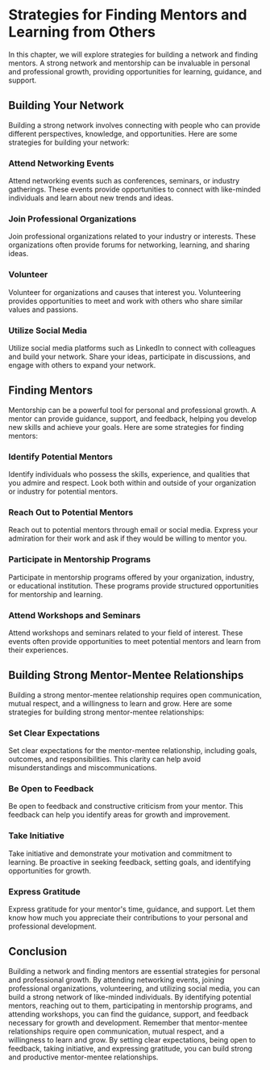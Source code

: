 Strategies for Finding Mentors and Learning from Others
==========================================================================================================

In this chapter, we will explore strategies for building a network and finding mentors. A strong network and mentorship can be invaluable in personal and professional growth, providing opportunities for learning, guidance, and support.

Building Your Network
---------------------

Building a strong network involves connecting with people who can provide different perspectives, knowledge, and opportunities. Here are some strategies for building your network:

### Attend Networking Events

Attend networking events such as conferences, seminars, or industry gatherings. These events provide opportunities to connect with like-minded individuals and learn about new trends and ideas.

### Join Professional Organizations

Join professional organizations related to your industry or interests. These organizations often provide forums for networking, learning, and sharing ideas.

### Volunteer

Volunteer for organizations and causes that interest you. Volunteering provides opportunities to meet and work with others who share similar values and passions.

### Utilize Social Media

Utilize social media platforms such as LinkedIn to connect with colleagues and build your network. Share your ideas, participate in discussions, and engage with others to expand your network.

Finding Mentors
---------------

Mentorship can be a powerful tool for personal and professional growth. A mentor can provide guidance, support, and feedback, helping you develop new skills and achieve your goals. Here are some strategies for finding mentors:

### Identify Potential Mentors

Identify individuals who possess the skills, experience, and qualities that you admire and respect. Look both within and outside of your organization or industry for potential mentors.

### Reach Out to Potential Mentors

Reach out to potential mentors through email or social media. Express your admiration for their work and ask if they would be willing to mentor you.

### Participate in Mentorship Programs

Participate in mentorship programs offered by your organization, industry, or educational institution. These programs provide structured opportunities for mentorship and learning.

### Attend Workshops and Seminars

Attend workshops and seminars related to your field of interest. These events often provide opportunities to meet potential mentors and learn from their experiences.

Building Strong Mentor-Mentee Relationships
-------------------------------------------

Building a strong mentor-mentee relationship requires open communication, mutual respect, and a willingness to learn and grow. Here are some strategies for building strong mentor-mentee relationships:

### Set Clear Expectations

Set clear expectations for the mentor-mentee relationship, including goals, outcomes, and responsibilities. This clarity can help avoid misunderstandings and miscommunications.

### Be Open to Feedback

Be open to feedback and constructive criticism from your mentor. This feedback can help you identify areas for growth and improvement.

### Take Initiative

Take initiative and demonstrate your motivation and commitment to learning. Be proactive in seeking feedback, setting goals, and identifying opportunities for growth.

### Express Gratitude

Express gratitude for your mentor's time, guidance, and support. Let them know how much you appreciate their contributions to your personal and professional development.

Conclusion
----------

Building a network and finding mentors are essential strategies for personal and professional growth. By attending networking events, joining professional organizations, volunteering, and utilizing social media, you can build a strong network of like-minded individuals. By identifying potential mentors, reaching out to them, participating in mentorship programs, and attending workshops, you can find the guidance, support, and feedback necessary for growth and development. Remember that mentor-mentee relationships require open communication, mutual respect, and a willingness to learn and grow. By setting clear expectations, being open to feedback, taking initiative, and expressing gratitude, you can build strong and productive mentor-mentee relationships.
